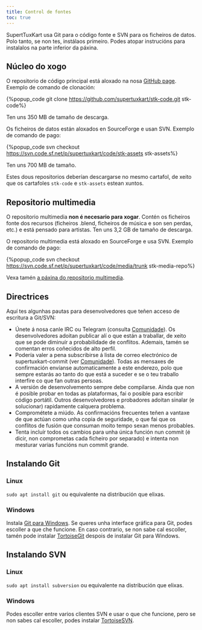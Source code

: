 ```yaml
---
title: Control de fontes
toc: true
---
```

SupertTuxKart usa Git para o código fonte e SVN para os ficheiros de datos. Polo tanto, se non tes, instálaos primeiro. Podes atopar instrucións para instalalos na parte inferior da páxina.

## Núcleo do xogo

O repositorio de código principal está aloxado na nosa [GitHub page](https://github.com/supertuxkart/stk-code). Exemplo de comando de clonación:

{%popup_code
git clone https://github.com/supertuxkart/stk-code.git stk-code%}

Ten uns 350 MB de tamaño de descarga.

Os ficheiros de datos están aloxados en SourceForge e usan SVN. Exemplo de comando de pago:

{%popup_code
svn checkout https://svn.code.sf.net/p/supertuxkart/code/stk-assets stk-assets%}

Ten uns 700 MB de tamaño.

Estes dous repositorios deberían descargarse no mesmo cartafol, de xeito que os cartafoles `stk-code` e `stk-assets` estean xuntos.

## Repositorio multimedia

O repositorio multimedia **non é necesario para xogar**. Contén os ficheiros fonte dos recursos (ficheiros .blend, ficheiros de música e son sen perdas, etc.) e está pensado para artistas. Ten uns 3,2 GB de tamaño de descarga.

O repositorio multimedia está aloxado en SourceForge e usa SVN. Exemplo de comando de pago:

{%popup_code
svn checkout https://svn.code.sf.net/p/supertuxkart/code/media/trunk stk-media-repo%}

Vexa tamén [a páxina do repositorio multimedia](Media_Repo).

## Directrices

Aquí tes algunhas pautas para desenvolvedores que teñen acceso de escritura a Git/SVN:

* Únete á nosa canle IRC ou Telegram (consulta [Comunidade](Comunidade)). Os desenvolvedores adoitan publicar alí o que están a traballar, de xeito que se pode diminuír a probabilidade de conflitos. Ademais, tamén se comentan erros coñecidos de alto perfil.
* Podería valer a pena subscribirse á lista de correo electrónico de supertuxkart-commit (ver [Comunidade](Comunidade)). Todas as mensaxes de confirmación envíanse automaticamente a este enderezo, polo que sempre estarás ao tanto do que está a suceder e se o teu traballo interfire co que fan outras persoas.
* A versión de desenvolvemento sempre debe compilarse. Aínda que non é posible probar en todas as plataformas, fai o posible para escribir código portátil. Outros desenvolvedores e probadores adoitan sinalar (e solucionar) rapidamente calquera problema.
* Comprométete a miúdo. As confirmacións frecuentes teñen a vantaxe de que actúan como unha copia de seguridade, o que fai que os conflitos de fusión que consuman moito tempo sexan menos probables.
* Tenta incluír todos os cambios para unha única función nun commit (é dicir, non comprometas cada ficheiro por separado) e intenta non mesturar varias funcións nun commit grande.

## Instalando Git

### Linux
`sudo apt install git` ou equivalente na distribución que elixas.

### Windows
Instala [Git para Windows](https://github.com/git-for-windows/git/releases/latest). Se queres unha interface gráfica para Git, podes escoller a que che funcione. En caso contrario, se non sabe cal escoller, tamén pode instalar [TortoiseGit](https://tortoisegit.org/download) despois de instalar Git para Windows.

## Instalando SVN

### Linux
`sudo apt install subversion` ou equivalente na distribución que elixas.

### Windows
Podes escoller entre varios clientes SVN e usar o que che funcione, pero se non sabes cal escoller, podes instalar [TortoiseSVN](https://tortoisesvn.net/downloads.html).
